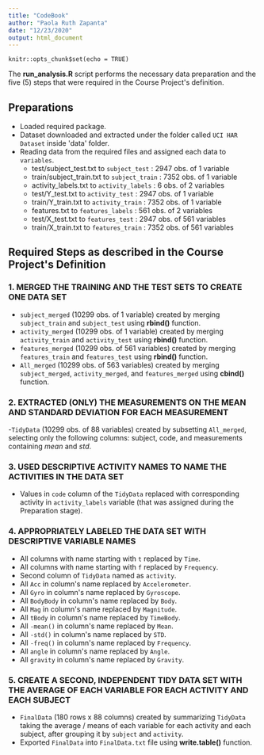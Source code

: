 ```yaml
---
title: "CodeBook"
author: "Paola Ruth Zapanta"
date: "12/23/2020"
output: html_document
---
```


```{r setup, include=FALSE}
knitr::opts_chunk$set(echo = TRUE)
```

The **run_analysis.R** script performs the necessary data preparation and the five (5) steps that were required in the Course Project's definition.

## Preparations

- Loaded required package.
- Dataset downloaded and extracted under the folder called `UCI HAR Dataset` inside 'data' folder.
- Reading data from the required files and assigned each data to `variables`.
  - test/subject_test.txt to `subject_test` : 2947 obs. of  1 variable
  - train/subject_train.txt to `subject_train` : 7352 obs. of  1 variable
  - activity_labels.txt to `activity_labels` : 6 obs. of  2 variables
  - test/Y_test.txt to `activity_test` : 2947 obs. of  1 variable
  - train/Y_train.txt to `activity_train` : 7352 obs. of  1 variable
  - features.txt to `features_labels` : 561 obs. of  2 variables
  - test/X_test.txt to `features_test` : 2947 obs. of  561 variables
  - train/X_train.txt to `features_train` : 7352 obs. of  561 variables
  

## Required Steps as described in the Course Project's Definition

### 1. MERGED THE TRAINING AND THE TEST SETS TO CREATE ONE DATA SET
  - `subject_merged` (10299 obs. of  1 variable) created by merging `subject_train` and `subject_test` using **rbind()** function.
  - `activity_merged` (10299 obs. of  1 variable) created by merging `activity_train` and `activity_test` using **rbind()** function.
  - `features_merged` (10299 obs. of  561 variables) created by merging `features_train` and `features_test` using **rbind()** function.
  - `All_merged` (10299 obs. of  563 variables) created by merging `subject_merged`, `activity_merged`, and `features_merged` using **cbind()** function.
  
### 2. EXTRACTED (ONLY) THE MEASUREMENTS ON THE MEAN AND STANDARD DEVIATION FOR EACH MEASUREMENT
  -`TidyData` (10299 obs. of  88 variables) created by subsetting `All_merged`, selecting only the following columns: subject, code, and measurements containing *mean* and *std*.

### 3. USED DESCRIPTIVE ACTIVITY NAMES TO NAME THE ACTIVITIES IN THE DATA SET
  - Values in `code` column of the `TidyData` replaced with corresponding activity in `activity_labels` variable (that was assigned during the Preparation stage).

### 4. APPROPRIATELY LABELED THE DATA SET WITH DESCRIPTIVE VARIABLE NAMES
  - All columns with name starting with `t` replaced by `Time`.    
  - All columns with name starting with `f` replaced by `Frequency`.
  - Second column of `TidyData` named as `activity`.
  - All `Acc` in column's name replaced by `Accelerometer`.
  - All `Gyro` in column's name replaced by `Gyroscope`.
  - All `BodyBody` in column's name replaced by `Body`.
  - All `Mag` in column's name replaced by `Magnitude`.
  - All `tBody` in column's name replaced by `TimeBody`.
  - All `-mean()` in column's name replaced by `Mean`.
  - All `-std()` in column's name replaced by `STD`.
  - All `-freq()` in column's name replaced by `Frequency`.
  - All `angle` in column's name replaced by `Angle`.
  - All `gravity` in column's name replaced by `Gravity`.
  
### 5. CREATE A SECOND, INDEPENDENT TIDY DATA SET WITH THE AVERAGE OF EACH VARIABLE FOR EACH ACTIVITY AND EACH SUBJECT
  - `FinalData` (180 rows x 88 columns) created by summarizing `TidyData` taking the average / means of each variable for each activity and each subject, after grouping it by `subject` and `activity`. 
  - Exported `FinalData` into `FinalData.txt` file using **write.table()** function.
